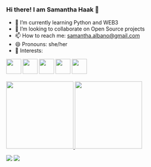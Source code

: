 ### Hi there! I am Samantha Haak 👋

- 🌱 I’m currently learning Python and WEB3
- 👯 I’m looking to collaborate on Open Source projects
- 📫 How to reach me: samantha.albano@gmail.com
- 😄 Pronouns: she/her
- 🔭 Interests:

<div style="display: inline_block">
<img height="40" width="40" src="https://cdn.jsdelivr.net/gh/devicons/devicon/icons/linux/linux-original.svg" />
<img height="40" width="40" src="https://cdn.jsdelivr.net/gh/devicons/devicon/icons/python/python-original.svg" />             
<img height="40" width="40" src="https://cdn.jsdelivr.net/gh/devicons/devicon/icons/canva/canva-original.svg" />
<img height="40" width="40" src="https://cdn.jsdelivr.net/gh/devicons/devicon/icons/css3/css3-original.svg" />
<img height="40" width="40" src="https://cdn.jsdelivr.net/gh/devicons/devicon/icons/html5/html5-original.svg" />
</div>         
      
</br>

<div>
<a href="https://github.com/samanthahaak">
<img height="180em" src="https://github-readme-stats.vercel.app/api/top-langs/?username=samanthahaak&layout=compact&langs_count=7&theme=dracula"/>
<img height="180em" src="https://github-readme-stats.vercel.app/api?username=samanthahaak&show_icons=true&theme=dracula&include_all_commits=true&count_private=true"/>
</div>

[<img src="https://img.shields.io/badge/twitter-%231DA1F2.svg?&style=for-the-badge&logo=twitter&logoColor=white" />](https://twitter.com/samyhaak) [<img src="https://img.shields.io/badge/linkedin-%230077B5.svg?&style=for-the-badge&logo=linkedin&logoColor=white" />](https://www.linkedin.com/in/samanthahaak/)
